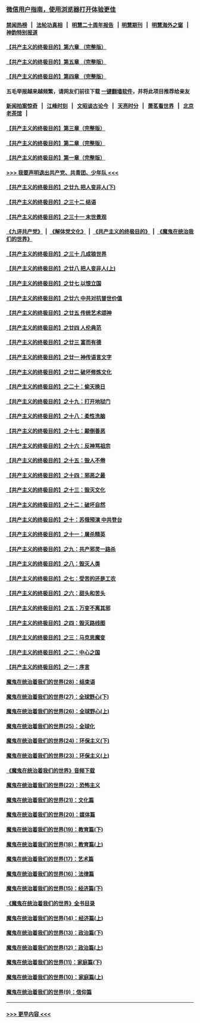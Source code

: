 ### [微信用户指南，使用浏览器打开体验更佳](https://github.com/gfw-breaker/banned-news1/blob/master/indexes/wechat-guide.md?t=0)
#### [禁闻热榜](热点新闻.md?t=0)  &nbsp;&nbsp;|&nbsp;&nbsp; [法轮功真相](https://github.com/gfw-breaker/truth/blob/master/README.md?t=0) &nbsp;&nbsp;|&nbsp;&nbsp; [明慧二十周年报告](https://github.com/gfw-breaker/mh-reports/blob/master/README.md?t=0) &nbsp;&nbsp;|&nbsp;&nbsp;[明慧期刊](https://github.com/gfw-breaker/mh-qikan) &nbsp;&nbsp;|&nbsp;&nbsp; [明慧海外之窗](https://github.com/gfw-breaker/mh-news/blob/master/README.md?t=0) &nbsp;&nbsp;|&nbsp;&nbsp; [神韵特别报道](https://github.com/gfw-breaker/mh-news/blob/master/shenyun.md?t=0)
#### [【共产主义的终极目的】第六章 （完整版）](../pages/nsc422/n11428913.md?t=02170744) 
#### [【共产主义的终极目的】第五章 （完整版）](../pages/nsc422/n11428912.md?t=02170744) 
#### [【共产主义的终极目的】第四章 （完整版）](../pages/nsc422/n11428907.md?t=02170744) 
#### 五毛举报越来越频繁，请网友们前往下载 [一键翻墙软件](https://github.com/gfw-breaker/ssr-accounts)，并将此项目推荐给亲友
#### [新闻拍案惊奇](https://github.com/gfw-breaker/banned-news1/blob/master/pages/link4.md) &nbsp;&nbsp;|&nbsp;&nbsp; [江峰时刻](https://github.com/gfw-breaker/banned-news1/blob/master/pages/link4.md) &nbsp;&nbsp;|&nbsp;&nbsp; [文昭谈古论今](https://github.com/gfw-breaker/banned-news1/blob/master/pages/link4.md) &nbsp;&nbsp;|&nbsp;&nbsp; [天亮时分](https://github.com/gfw-breaker/banned-news1/blob/master/pages/link4.md) &nbsp;&nbsp;|&nbsp;&nbsp; [萧茗看世界](https://github.com/gfw-breaker/banned-news1/blob/master/pages/link4.md) &nbsp;&nbsp;|&nbsp;&nbsp; [北京老茶馆](https://github.com/gfw-breaker/banned-news1/blob/master/pages/link4.md) &nbsp;&nbsp;|&nbsp;&nbsp; 
#### [【共产主义的终极目的】第三章（完整版）](../pages/nsc422/n11428848.md?t=02170744) 
#### [【共产主义的终极目的】第二章（完整版）](../pages/nsc422/n11428831.md?t=02170744) 
#### [【共产主义的终极目的】第一章（完整版）](../pages/nsc422/n11417651.md?t=02170744) 
#### [>>> 我要声明退出共产党、共青团、少年队 <<<](https://github.com/begood0513/goodnews/blob/master/quit/letter.md) 
#### [【共产主义的终极目的】之廿九 把人变非人(下)](../pages/nsc422/n11344140.md?t=02170744) 
#### [【共产主义的终极目的】之三十二 结语](../pages/nsc422/n11360535.md?t=02170744) 
#### [【共产主义的终极目的】之三十一 末世景观](../pages/nsc422/n11351129.md?t=02170744) 
#### [《九评共产党》](https://github.com/begood0513/9ping.md/blob/master/README.md) &nbsp;|&nbsp; [《解体党文化》](../../../../jtdwh.md/blob/master/README.md)  &nbsp;|&nbsp; [《共产主义的终极目的》](../../../../gczydzjmd.md/blob/master/README.md) &nbsp;|&nbsp; [《魔鬼在统治我们的世界》](../../../../mgztzwmdsj.md/blob/master/README.md) 
#### [【共产主义的终极目的】之三十 几成狼世界](../pages/nsc422/n11348280.md?t=02170744) 
#### [【共产主义的终极目的】之廿八 把人变非人(上)](../pages/nsc422/n11340492.md?t=02170744) 
#### [【共产主义的终极目的】之廿七 以恨立国](../pages/nsc422/n11336944.md?t=02170744) 
#### [【共产主义的终极目的】之廿六 中共对抗普世价值](../pages/nsc422/n11324785.md?t=02170744) 
#### [【共产主义的终极目的】之廿五 传统艺术颂神](../pages/nsc422/n11296396.md?t=02170744) 
#### [【共产主义的终极目的】之廿四 人伦典范](../pages/nsc422/n11296397.md?t=02170744) 
#### [【共产主义的终极目的】之廿三 富而有德](../pages/nsc422/n11283598.md?t=02170744) 
#### [【共产主义的终极目的】之廿一 神传语言文字](../pages/nsc422/n11263265.md?t=02170744) 
#### [【共产主义的终极目的】之廿二 破坏修炼文化](../pages/nsc422/n11245728.md?t=02170744) 
#### [【共产主义的终极目的】之二十：偷天换日](../pages/nsc422/n11238846.md?t=02170744) 
#### [【共产主义的终极目的】之十九：打开地狱门](../pages/nsc422/n11206376.md?t=02170744) 
#### [【共产主义的终极目的】之十八：柔性洗脑](../pages/nsc422/n11199994.md?t=02170744) 
#### [【共产主义的终极目的】之十七：颠倒善恶](../pages/nsc422/n11179782.md?t=02170744) 
#### [【共产主义的终极目的】之十六：反神骂祖宗](../pages/nsc422/n11166798.md?t=02170744) 
#### [【共产主义的终极目的】之十五：毁人不倦](../pages/nsc422/n11166792.md?t=02170744) 
#### [【共产主义的终极目的】之十四：邪恶之最](../pages/nsc422/n11150249.md?t=02170744) 
#### [【共产主义的终极目的】之十三：毁灭文化](../pages/nsc422/n11135227.md?t=02170744) 
#### [【共产主义的终极目的】之十二：破坏自然](../pages/nsc422/n11135214.md?t=02170744) 
#### [【共产主义的终极目的】之十：苏俄预演 中共登台](../pages/nsc422/n11118424.md?t=02170744) 
#### [【共产主义的终极目的】之十一：屠杀精英](../pages/nsc422/n11118442.md?t=02170744) 
#### [【共产主义的终极目的】之九：共产邪灵一路杀](../pages/nsc422/n11114139.md?t=02170744) 
#### [【共产主义的终极目的】之八：毁灭人类](../pages/nsc422/n11108503.md?t=02170744) 
#### [【共产主义的终极目的】之七：受苦的还是工农](../pages/nsc422/n11101809.md?t=02170744) 
#### [【共产主义的终极目的】之六：甜头和苦头](../pages/nsc422/n11096971.md?t=02170744) 
#### [【共产主义的终极目的】之五：万变不离其邪](../pages/nsc422/n11091285.md?t=02170744) 
#### [【共产主义的终极目的】之四：毁灭路线图](../pages/nsc422/n11086284.md?t=02170744) 
#### [【共产主义的终极目的】之三：马克思魔变](../pages/nsc422/n11061941.md?t=02170744) 
#### [【共产主义的终极目的】之二：中心之国](../pages/nsc422/n11047728.md?t=02170744) 
#### [【共产主义的终极目的】之一：序言](../pages/nsc422/n11086077.md?t=02170744) 
#### [魔鬼在统治着我们的世界(28)：结束语](../pages/nsc422/n10936246.md?t=02170744) 
#### [魔鬼在统治着我们的世界(27)：全球野心(下)](../pages/nsc422/n10928319.md?t=02170744) 
#### [魔鬼在统治着我们的世界(26)：全球野心(上)](../pages/nsc422/n10900318.md?t=02170744) 
#### [魔鬼在统治着我们的世界(25)：全球化](../pages/nsc422/n10788205.md?t=02170744) 
#### [魔鬼在统治着我们的世界(24)：环保主义(下)](../pages/nsc422/n10695307.md?t=02170744) 
#### [魔鬼在统治着我们的世界(23)：环保主义(上)](../pages/nsc422/n10688613.md?t=02170744) 
#### [《魔鬼在统治着我们的世界》音频下载](../pages/nsc422/n10635553.md?t=02170744) 
#### [魔鬼在统治着我们的世界(22)：恐怖主义](../pages/nsc422/n10614727.md?t=02170744) 
#### [魔鬼在统治着我们的世界(21)：文化篇](../pages/nsc422/n10597706.md?t=02170744) 
#### [魔鬼在统治着我们的世界(20)：媒体篇](../pages/nsc422/n10586579.md?t=02170744) 
#### [魔鬼在统治着我们的世界(19)：教育篇(下)](../pages/nsc422/n10564808.md?t=02170744) 
#### [魔鬼在统治着我们的世界(18)：教育篇(上)](../pages/nsc422/n10526970.md?t=02170744) 
#### [魔鬼在统治着我们的世界(17)：艺术篇](../pages/nsc422/n10499093.md?t=02170744) 
#### [魔鬼在统治着我们的世界(16)：法律篇](../pages/nsc422/n10485969.md?t=02170744) 
#### [魔鬼在统治着我们的世界(15)：经济篇(下)](../pages/nsc422/n10469975.md?t=02170744) 
#### [《魔鬼在统治着我们的世界》全书目录](../pages/nsc422/n10464261.md?t=02170744) 
#### [魔鬼在统治着我们的世界(14)：经济篇(上)](../pages/nsc422/n10457370.md?t=02170744) 
#### [魔鬼在统治着我们的世界(13)：政治篇(下)](../pages/nsc422/n10448270.md?t=02170744) 
#### [魔鬼在统治着我们的世界(12)：政治篇(上)](../pages/nsc422/n10444576.md?t=02170744) 
#### [魔鬼在统治着我们的世界(11)：家庭篇(下)](../pages/nsc422/n10440961.md?t=02170744) 
#### [魔鬼在统治着我们的世界(10)：家庭篇(上)](../pages/nsc422/n10435448.md?t=02170744) 
#### [魔鬼在统治着我们的世界(9)：信仰篇](../pages/nsc422/n10432159.md?t=02170744) 

----
#### [ >>> 更早内容 <<< ](../indexes/nsc422-earlier.md)
